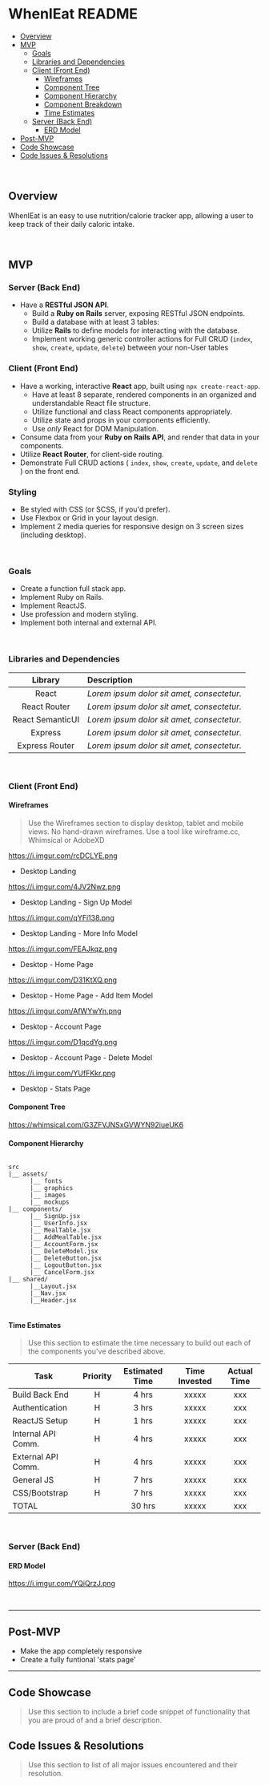 # WhenIEat README <!-- omit in toc -->


- [Overview](#overview)
- [MVP](#mvp)
  - [Goals](#goals)
  - [Libraries and Dependencies](#libraries-and-dependencies)
  - [Client (Front End)](#client-front-end)
    - [Wireframes](#wireframes)
    - [Component Tree](#component-tree)
    - [Component Hierarchy](#component-hierarchy)
    - [Component Breakdown](#component-breakdown)
    - [Time Estimates](#time-estimates)
  - [Server (Back End)](#server-back-end)
    - [ERD Model](#erd-model)
- [Post-MVP](#post-mvp)
- [Code Showcase](#code-showcase)
- [Code Issues & Resolutions](#code-issues--resolutions)

<br>

## Overview

WhenIEat is an easy to use nutrition/calorie tracker app, allowing a user to keep track of their daily caloric intake.


<br>

## MVP

### Server (Back End) <!-- omit in toc -->

- Have a **RESTful JSON API**.
  - Build a **Ruby on Rails** server, exposing RESTful JSON endpoints.
  - Build a database with at least 3 tables:
  - Utilize **Rails** to define models for interacting with the database.
  - Implement working generic controller actions for Full CRUD (`index`, `show`, `create`, `update`, `delete`) between your non-User tables 

### Client (Front End) <!-- omit in toc -->

- Have a working, interactive **React** app, built using `npx create-react-app`.
  - Have at least 8 separate, rendered components in an organized and understandable React file structure.
  - Utilize functional and class React components appropriately.
  - Utilize state and props in your components efficiently.
  - Use _only_ React for DOM Manipulation.
- Consume data from your **Ruby on Rails API**, and render that data in your components.
- Utilize **React Router**, for client-side routing.
- Demonstrate Full CRUD actions ( `index`, `show`, `create`, `update`, and `delete` ) on the front end.

### Styling <!-- omit in toc -->

- Be styled with CSS (or SCSS, if you'd prefer).
- Use Flexbox or Grid in your layout design.
- Implement 2 media queries for responsive design on 3 screen sizes (including desktop).

<br>

### Goals

- Create a function full stack app.
- Implement Ruby on Rails.
- Implement ReactJS.
- Use profession and modern styling.
- Implement both internal and external API.

<br>

### Libraries and Dependencies



|     Library      | Description                                |
| :--------------: | :----------------------------------------- |
|      React       | _Lorem ipsum dolor sit amet, consectetur._ |
|   React Router   | _Lorem ipsum dolor sit amet, consectetur._ |
| React SemanticUI | _Lorem ipsum dolor sit amet, consectetur._ |
|     Express      | _Lorem ipsum dolor sit amet, consectetur._ |
|  Express Router  | _Lorem ipsum dolor sit amet, consectetur._ |

<br>

### Client (Front End)

#### Wireframes

> Use the Wireframes section to display desktop, tablet and mobile views. No hand-drawn wireframes. Use a tool like wireframe.cc, Whimsical or AdobeXD

https://i.imgur.com/rcDCLYE.png

- Desktop Landing

https://i.imgur.com/4JV2Nwz.png

- Desktop Landing - Sign Up Model

https://i.imgur.com/qYFi138.png

- Desktop Landing - More Info Model

https://i.imgur.com/FEAJkqz.png

- Desktop - Home Page

https://i.imgur.com/D31KtXQ.png

- Desktop - Home Page - Add Item Model

https://i.imgur.com/AfWYwYn.png

- Desktop - Account Page

https://i.imgur.com/D1qcdYg.png

- Desktop - Account Page - Delete Model

https://i.imgur.com/YUfFKkr.png

- Desktop - Stats Page

#### Component Tree

https://whimsical.com/G3ZFVJNSxGVWYN92iueUK6

#### Component Hierarchy



``` structure

src
|__ assets/
      |__ fonts
      |__ graphics
      |__ images
      |__ mockups
|__ components/
      |__ SignUp.jsx
      |__ UserInfo.jsx
      |__ MealTable.jsx
      |__ AddMealTable.jsx
      |__ AccountForm.jsx
      |__ DeleteModel.jsx
      |__ DeleteButton.jsx
      |__ LogoutButton.jsx
      |__ CancelForm.jsx
|__ shared/
      |__Layout.jsx
      |__Nav.jsx
      |__Header.jsx
      

```

#### Time Estimates

> Use this section to estimate the time necessary to build out each of the components you've described above.

| Task                | Priority | Estimated Time | Time Invested | Actual Time |
| ------------------- | :------: | :------------: | :-----------: | :---------: |
| Build Back End      |    H     |     4 hrs      |     xxxxx     |     xxx     |
| Authentication      |    H     |     3 hrs      |     xxxxx     |     xxx     |
| ReactJS Setup       |    H     |     1 hrs      |     xxxxx     |     xxx     |
| Internal API Comm.  |    H     |     4 hrs      |     xxxxx     |     xxx     |
| External API Comm.  |    H     |     4 hrs      |     xxxxx     |     xxx     |
| General JS          |    H     |     7 hrs      |     xxxxx     |     xxx     |
| CSS/Bootstrap       |    H     |     7 hrs      |     xxxxx     |     xxx     |
| TOTAL               |          |     30 hrs      |     xxxxx     |     xxx     |


<br>

### Server (Back End)

#### ERD Model

https://i.imgur.com/YQiQrzJ.png

<br>

***

## Post-MVP

- Make the app completely responsive
- Create a fully funtional 'stats page'

***

## Code Showcase

> Use this section to include a brief code snippet of functionality that you are proud of and a brief description.

## Code Issues & Resolutions

> Use this section to list of all major issues encountered and their resolution.
